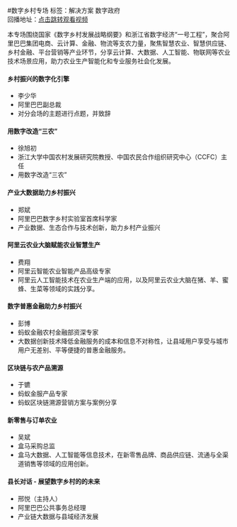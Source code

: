 #数字乡村专场标签：<kbd>解决方案</kbd> <kbd>数字政府</kbd><br>回播地址：[点击跳转观看视频](https://alhlsvodhls08.e.vhall.com/mp4record/数字乡村专场.mp4)本专场围绕国家《数字乡村发展战略纲要》和浙江省数字经济“一号工程”，聚合阿里巴巴集团电商、云计算、金融、物流等支农力量，聚焦智慧农业、智慧供应链、乡村金融、平台营销等产业环节，分享云计算、大数据、人工智能、物联网等农业技术场景应用，助力农业生产智能化和专业服务社会化发展。#### 乡村振兴的数字化引擎* 李少华* 阿里巴巴副总裁*  对分会场的主题进行点题，并致辞#### 用数字改造“三农”* 徐旭初* 浙江大学中国农村发展研究院教授、中国农民合作组织研究中心（CCFC）主任* 用数字改造“三农”#### 产业大数据助力乡村振兴* 郑斌* 阿里巴巴数字乡村实验室首席科学家*  产业数据、生态合作与技术创新，助力乡村产业振兴#### 阿里云农业大脑赋能农业智慧生产* 费翔* 阿里云智能农业智能产品高级专家*  阿里云人工智能技术在农业生产端的应用，以及阿里云农业大脑在猪、羊、蜜蜂、生菜等领域的实践分享。#### 数字普惠金融助力乡村振兴* 彭博* 蚂蚁金融农村金融部资深专家* 大数据创新技术降低金融服务的成本和信息不对称性，让县域用户享受与城市用户无差别、平等便捷的普惠金融服务。#### 区块链与农产品溯源* 于镳* 蚂蚁金服产品专家* 蚂蚁区块链溯源营销方案与案例分享#### 新零售与订单农业* 吴斌* 盒马采购总监* 盒马大数据、人工智能等信息技术，在新零售品牌、商品供应链、流通与全渠道销售等领域的应用创新。#### 县长对话 - 展望数字乡村的的未来* 邢悦（主持人）* 阿里巴巴公共事务总经理* 产业链大数据与县域经济发展